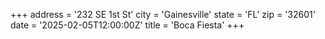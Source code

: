 +++
address = '232 SE 1st St'
city = 'Gainesville'
state = 'FL'
zip = '32601'
date = '2025-02-05T12:00:00Z'
title = 'Boca Fiesta'
+++
